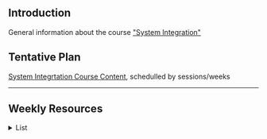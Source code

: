 ## Introduction
General information about the course ["System Integration"](https://datsoftlyngby.github.io/soft2019fall/SI/course-info.html)

## Tentative Plan
[System Integrtation Course Content](https://datsoftlyngby.github.io/soft2019fall-si/Info/tentative-plan.md), schedulled by sessions/weeks

---
## Weekly Resources
<details><summary>List</summary>  	
  
  [Week 35: P2P Communication](https://github.com/datsoftlyngby/soft2019fall-si/tree/master/docs/Sessions/Week35)     
  [Week 36: Distributed Computing, RPC/RMI](https://github.com/datsoftlyngby/soft2019fall-si/tree/master/docs/Sessions/Week36)   
  [Week 37: Web Services, SOAP](https://github.com/datsoftlyngby/soft2019fall-si/tree/master/docs/Sessions/Week37)  
  [Week 38: Web Services, REST](https://github.com/datsoftlyngby/soft2019fall-si/tree/master/docs/Sessions/Week38)  
  [Week 39: Mini Project on Web Services](https://peergrade.io)  
  [Week 40: EIA, Business Considerations](https://github.com/datsoftlyngby/soft2019fall-si/tree/master/docs/Sessions/Week40)  
  [Week 41: EIA, SOA, Middleware](https://github.com/datsoftlyngby/soft2019fall-si/tree/master/docs/Sessions/Week41)  
  [Week 42: EIA, MOM](https://github.com/datsoftlyngby/soft2019fall-si/tree/master/docs/Sessions/Week42) <br>
  [Week 43: Enterprise Integration Patterns](https://github.com/datsoftlyngby/soft2019fall-si/tree/master/docs/Sessions/Week43) <br>
  [Week 44: Mini Project on EIA](https://peergrade.io)<br>

</details>   
